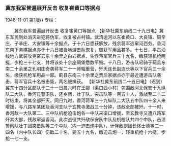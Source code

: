 ### 冀东我军普遍展开反击  收复崔黄口等据点

1946-11-01
第1版()
专栏：

　　冀东我军普遍展开反击
    收复崔黄口等据点
    【新华社冀东前线二十九日电】冀东军民到处消灭进犯蒋伪军，收复被占村镇。武清运河以东崔黄口、大良镇、周辛庄、子辛庄、大安镇等十余据点，于十六日悉获解放，残余蒋军逃窜河西务。香河东南下务棋据点亦于十六日被当地游击队恢复，缴获军用品甚多。十七日，平古沿线地方武装攻克密云东十余里之白岩据点，生俘蒋军官兵三十九名，缴获轻机枪两挺，步枪三十七支，并将该处十余座碉堡悉数平毁。十八日，游击队轻骑于蓟县东南二十余里之孔明庄奇袭蒋军二十一师辎重营，歼灭连长副连长等以下官兵三十余名，缴获机枪军用品一部。蓟县东南三十余里之贾后家据点亦于最近遭游击队袭击，蒋军官兵十名被击毙，两名被擒获。
    【新华社冀东前线二十五日电】（迟到）冀东十四分区部队于二十一日晨六时在王郦（渠口西小村）包围敌河北保安十九纵队二大队，香河县警卫队，还乡团，壮丁队，突击队等一百五十人，激战至二十二时结束，将其全部歼灭。同日九时，香河蒋军三十九纵队二大队五中队四十余人来增援，与八路军某团及香河支队于玄教寺激战三十分钟，该敌全部被歼。十一时，香河敌一大队第二、三中队机枪迫击炮各一中队来渠口增援，至玄教寺又遭八路军歼其大部，残敌窜返香河。此次战役共歼敌保安队中队及机枪队共四个中队，击溃警察队壮丁团突击队等三个中队（内一迫击炮中队），计俘敌副团长佟士德等二一四名（内中队长四）伤敌二十名，毙五十九名，缴迫击炮一，轻重机枪十六挺，步枪一七一支。
